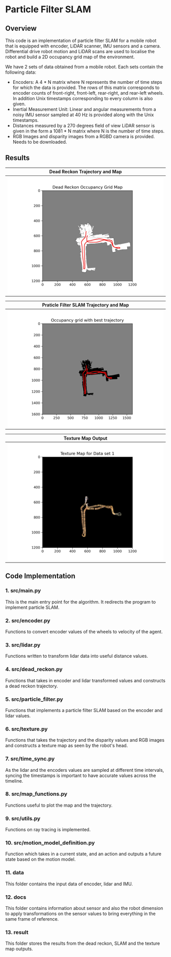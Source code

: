 # Particle Filter SLAM
## Overview
This code is an implementation of particle filter SLAM for a mobile robot that is equipped with encoder, LiDAR scanner, IMU sensors and a camera. Differential drive robot motion and LiDAR scans are used to localise the robot and build a 2D occupancy grid map of the environment.

We have 2 sets of data obtained from a mobile robot. Each sets contain the following data:
- Encoders: A 4 * N matrix where N represents the number of time steps for which the data is provided. The rows of this matrix corresponds to encoder counts of front-right, front-left, rear-right, and rear-left wheels. In addition Unix timestamps corresponding to every column is also given.
- Inertial Measurement Unit: Linear and angular measurements from a noisy IMU sensor sampled at 40 Hz is provided along with the Unix timestamps.
- Distances measured by a 270 degrees field of view LiDAR sensor is given in the form a 1081 * N matrix where N is the number of time steps.
- RGB Images and disparity images from a RGBD camera is provided. Needs to be downloaded.

## Results
| Dead Reckon Trajectory and Map |
| :-------------------------------------: |
| <img src="result/dead_reckon/Deadreckon.jpg"> |

| Praticle Filter SLAM Trajectory and Map |
| :-------------------------------------: |
| <img src="result/SLAM/SLAM_Output.jpg"> |

| Texture Map Output |
| :-------------------------------------: |
| <img src="result/texturemap/Texturemap.jpg"> |

## Code Implementation
### 1. src/main.py
This is the main entry point for the algorithm. It redirects the program to implement particle SLAM.

### 2. src/encoder.py
Functions to convert encoder values of the wheels to velocity of the agent.

### 3. src/lidar.py
Functions written to transform lidar data into useful distance values.

### 4. src/dead_reckon.py
Functions that takes in encoder and lidar transformed values and constructs a dead reckon trajectory.

### 5. src/particle_filter.py
Functions that implements a particle filter SLAM based on the encoder and lidar values.

### 6. src/texture.py
Functions that takes the trajectory and the disparity values and RGB images and constructs a texture map as seen by the robot's head.

### 7. src/time_sync.py
As the lidar and the encoders values are sampled at different time intervals, syncing the timestamps is important to have accurate values across the timeline.

### 8. src/map_functions.py
Functions useful to plot the map and the trajectory.

### 9. src/utils.py
Functions on ray tracing is implemented.

### 10. src/motion_model_definition.py
Function which takes in a current state, and an action and outputs a future state based on the motion model.

### 11. data
This folder contains the input data of encoder, lidar and IMU.

### 12. docs
This folder contains information about sensor and also the robot dimension to apply transformations on the sensor values to bring everything in the same frame of reference.

### 13. result
This folder stores the results from the dead reckon, SLAM and the texture map outputs.
